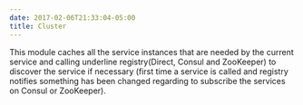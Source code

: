 ```yaml
---
date: 2017-02-06T21:33:04-05:00
title: Cluster
---
```


This module caches all the service instances that are needed by the current 
service and calling underline registry(Direct, Consul and ZooKeeper) to
discover the service if necessary (first time a service is called and registry
notifies something has been changed regarding to subscribe the services on
Consul or ZooKeeper).

